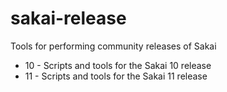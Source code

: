 # sakai-release
Tools for performing community releases of Sakai

* 10 - Scripts and tools for the Sakai 10 release
* 11 - Scripts and tools for the Sakai 11 release
